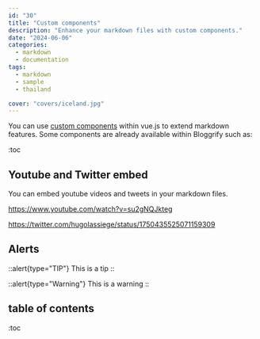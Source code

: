 ```yaml
---
id: "30"
title: "Custom components"
description: "Enhance your markdown files with custom components."
date: "2024-06-06"
categories:
  - markdown
  - documentation
tags:
  - markdown
  - sample
  - thailand

cover: "covers/iceland.jpg"
---
```


You can use [custom components](https://content.nuxt.com/usage/markdown#vue-components) within vue.js to extend markdown features. Some components are already available within Bloggrify such as:

:toc

## Youtube and Twitter embed

You can embed youtube videos and tweets in your markdown files.

https://www.youtube.com/watch?v=su2gNQJkteg

https://twitter.com/hugolassiege/status/1750435525071159309


## Alerts

::alert{type="TIP"}
This is a tip 
::

::alert{type="Warning"}
This is a warning
::


## table of contents 

:toc
